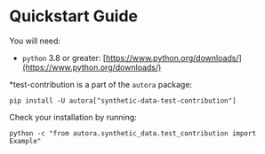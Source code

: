 # Quickstart Guide

You will need:

- `python` 3.8 or greater: [https://www.python.org/downloads/](https://www.python.org/downloads/)

*test-contribution is a part of the `autora` package:

```shell
pip install -U autora["synthetic-data-test-contribution"]
```


Check your installation by running:
```shell
python -c "from autora.synthetic_data.test_contribution import Example"
```

